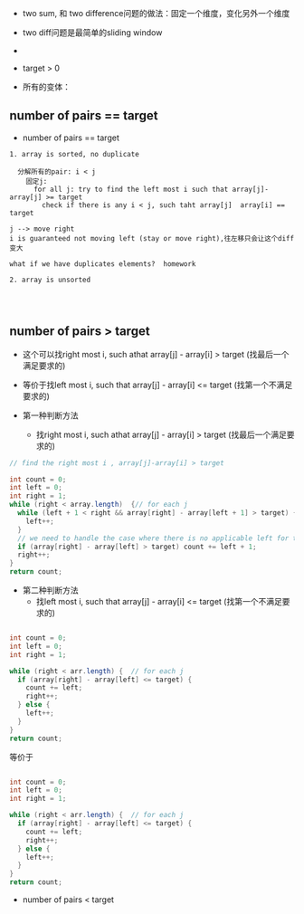 - two sum, 和 two difference问题的做法：固定一个维度，变化另外一个维度


- two diff问题是最简单的sliding window
- 
- target > 0
- 所有的变体：

number of pairs == target
-
- number of pairs ==  target
```
1. array is sorted, no duplicate

  分解所有的pair: i < j
    固定j:
      for all j: try to find the left most i such that array[j]-array[j] >= target
        check if there is any i < j, such taht array[j]  array[i] == target

j --> move right
i is guaranteed not moving left (stay or move right),往左移只会让这个diff变大

what if we have duplicates elements?  homework

2. array is unsorted




```


number of pairs > target
-

- 这个可以找right most i, such athat array[j] - array[i] > target  (找最后一个满足要求的)
- 等价于找left most i, such that array[j] - array[i] <= target  (找第一个不满足要求的)

- 第一种判断方法
  - 找right most i, such athat array[j] - array[i] > target  (找最后一个满足要求的)
```java
// find the right most i , array[j]-array[i] > target

int count = 0;
int left = 0;
int right = 1;
while (right < array.length)  {// for each j
  while (left + 1 < right && array[right] - array[left + 1] > target) {  //我们想把left走到最后一个满足条件的位置，所以其实是要判断left的下一个位置，left才能往前走
    left++;
  }
  // we need to handle the case where there is no applicable left for the current right
  if (array[right] - array[left] > target) count += left + 1;
  right++;
}  
return count;

```

- 第二种判断方法
  - 找left most i, such that array[j] - array[i] <= target  (找第一个不满足要求的)


```java

int count = 0;
int left = 0;
int right = 1;

while (right < arr.length) {  // for each j
  if (array[right] - array[left] <= target) {
    count += left;
    right++;
  } else {
    left++;
  }
}
return count;

```

等价于


```java

int count = 0;
int left = 0;
int right = 1;

while (right < arr.length) {  // for each j
  if (array[right] - array[left] <= target) {
    count += left;
    right++;
  } else {
    left++;
  }
}
return count;

```

- number of pairs < target